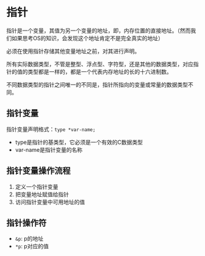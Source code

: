 # 指针

指针是一个变量，其值为另一个变量的地址，即，内存位置的直接地址。（然而我们如果思考OS的知识，会发现这个地址肯定不是完全真实的地址）

必须在使用指针存储其他变量地址之前，对其进行声明。

所有实际数据类型，不管是整型、浮点型、字符型，还是其他的数据类型，对应指针的值的类型都是一样的，都是一个代表内存地址的长的十六进制数。

不同数据类型的指针之间唯一的不同是，指针所指向的变量或常量的数据类型不同。

## 指针变量
指针变量声明格式：`type *var-name;`
- type是指针的基类型，它必须是一个有效的C数据类型
- var-name是指针变量的名称

## 指针变量操作流程
1. 定义一个指针变量
2. 把变量地址赋值给指针
3. 访问指针变量中可用地址的值

## 指针操作符
- `&p`: p的地址
- `*p`: p对应的值

